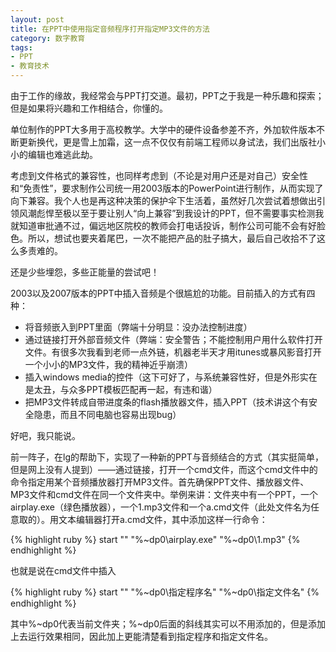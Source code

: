 ```yaml
---
layout: post
title: 在PPT中使用指定音频程序打开指定MP3文件的方法
category: 数字教育
tags:
- PPT
- 教育技术
---
```

由于工作的缘故，我经常会与PPT打交道。最初，PPT之于我是一种乐趣和探索；但是如果将兴趣和工作相结合，你懂的。

单位制作的PPT大多用于高校教学。大学中的硬件设备参差不齐，外加软件版本不断更新换代，更是雪上加霜，这一点不仅仅有前端工程师以身试法，我们出版社小小的编辑也难逃此劫。

<!--more-->
考虑到文件格式的兼容性，也同样考虑到（不论是对用户还是对自己）安全性和“免责性”，要求制作公司统一用2003版本的PowerPoint进行制作，从而实现了向下兼容。我个人也是再这种决策的保护伞下生活着，虽然好几次尝试着想做出引领风潮彪悍至极以至于要让别人“向上兼容”到我设计的PPT，但不需要事实检测我就知道审批通不过，偏远地区院校的教师会打电话投诉，制作公司可能不会有好脸色。所以，想试也要夹着尾巴，一次不能把产品的肚子搞大，最后自己收拾不了这么多责难的。

还是少些埋怨，多些正能量的尝试吧！

2003以及2007版本的PPT中插入音频是个很尴尬的功能。目前插入的方式有四种：

- 将音频嵌入到PPT里面（弊端十分明显：没办法控制进度）
- 通过链接打开外部音频文件（弊端：安全警告；不能控制用户用什么软件打开文件。有很多次我看到老师一点外链，机器老半天才用itunes或暴风影音打开一个小小的MP3文件，我的精神近乎崩溃）
- 插入windows media的控件（这下可好了，与系统兼容性好，但是外形实在是太丑，与众多PPT模板匹配再一起，有违和谐）
- 把MP3文件转成自带进度条的flash播放器文件，插入PPT（技术讲这个有安全隐患，而且不同电脑也容易出现bug）

好吧，我只能说。

前一阵子，在lg的帮助下，实现了一种新的PPT与音频结合的方式（其实挺简单，但是网上没有人提到）——通过链接，打开一个cmd文件，而这个cmd文件中的命令指定用某个音频播放器打开MP3文件。首先确保PPT文件、播放器文件、MP3文件和cmd文件在同一个文件夹中。举例来讲：文件夹中有一个PPT，一个airplay.exe（绿色播放器），一个1.mp3文件和一个a.cmd文件（此处文件名为任意取的）。用文本编辑器打开a.cmd文件，其中添加这样一行命令：

{% highlight  ruby %}
start "" "%~dp0\airplay.exe" "%~dp0\1.mp3"
{% endhighlight  %}

也就是说在cmd文件中插入

{% highlight  ruby %}
start "" "%~dp0\指定程序名" "%~dp0\指定文件名"
{% endhighlight  %}

其中%~dp0代表当前文件夹；%~dp0后面的斜线其实可以不用添加的，但是添加上去运行效果相同，因此加上更能清楚看到指定程序和指定文件名。
